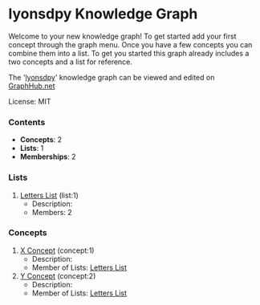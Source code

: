 # lyonsdpy Knowledge Graph

Welcome to your new knowledge graph! To get started add your first concept through the graph menu. Once you have a few concepts you can combine them into a list. To get you started this graph already includes a two concepts and a list for reference.

The '[lyonsdpy](https://graphhub.net/lyonsdpy)' knowledge graph can be viewed and edited on [GraphHub.net](https://graphhub.net)

License: MIT
### Contents
- **Concepts**: 2
- **Lists**: 1
- **Memberships**: 2
### Lists
1. [Letters List](/lyonsdpy/list/letters-list?id=1) (list:1)
   - Description: 
   - Members: 2
### Concepts
1. [X Concept](/lyonsdpy/concept/x-concept?id=1) (concept:1)
   - Description: 
   - Member of Lists: [Letters List](/lyonsdpy/list/letters-list?id=1)
1. [Y Concept](/lyonsdpy/concept/y-concept?id=2) (concept:2)
   - Description: 
   - Member of Lists: [Letters List](/lyonsdpy/list/letters-list?id=1)
